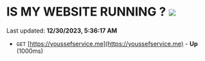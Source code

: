 # IS MY WEBSITE RUNNING ? [![](https://img.shields.io/static/v1?label=Sponsor&message=%E2%9D%A4&logo=GitHub&color=%23fe8e86)](https://github.com/sponsors/<username>)

Last updated: **12/30/2023, 5:36:17 AM**

- `GET` [https://youssefservice.me](https://youssefservice.me) - **Up** (1000ms)
